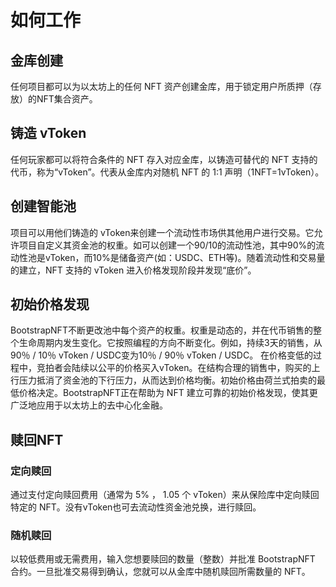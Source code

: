 # 如何工作
## 金库创建
任何项目都可以为以太坊上的任何 NFT 资产创建金库，用于锁定用户所质押（存放）的NFT集合资产。


## 铸造 vToken
任何玩家都可以将符合条件的 NFT 存入对应金库，以铸造可替代的 NFT 支持的代币，称为“vToken”。代表从金库内对随机 NFT 的 1:1 声明（1NFT=1vToken）。

## 创建智能池
项目可以用他们铸造的 vToken来创建一个流动性市场供其他用户进行交易。它允许项目自定义其资金池的权重。如可以创建一个90/10的流动性池，其中90%的流动性池是vToken，而10%是储备资产(如：USDC、ETH等)。随着流动性和交易量的建立，NFT 支持的 vToken 进入价格发现阶段并发现“底价”。

## 初始价格发现
BootstrapNFT不断更改池中每个资产的权重。权重是动态的，并在代币销售的整个生命周期内发生变化。它按照编程的方向不断变化。例如，持续3天的销售，从90％ / 10％ vToken / USDC变为10％ / 90％ vToken / USDC。
在价格变低的过程中，竞拍者会陆续以公平的价格买入vToken。在结构合理的销售中，购买的上行压力抵消了资金池的下行压力，从而达到价格均衡。初始价格由荷兰式拍卖的最低价格决定。BootstrapNFT正在帮助为 NFT 建立可靠的初始价格发现，使其更广泛地应用于以太坊上的去中心化金融。
 
## 赎回NFT
### 定向赎回
通过支付定向赎回费用（通常为 5% ， 1.05 个 vToken）来从保险库中定向赎回特定的 NFT。没有vToken也可去流动性资金池兑换，进行赎回。

### 随机赎回
以较低费用或无需费用，输入您想要赎回的数量（整数）并批准 BootstrapNFT 合约。一旦批准交易得到确认，您就可以从金库中随机赎回所需数量的 NFT。
